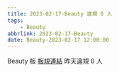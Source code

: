 ```yaml
---
title: 2023-02-17-Beauty 違規 0 人
tags:
    - Beauty
abbrlink: 2023-02-17-Beauty
date: Beauty-2023-02-17 12:00:00
---
```

Beauty 板 [板規連結](https://www.ptt.cc/bbs/Beauty/M.1630069980.A.84B.html)
昨天違規 0 人
